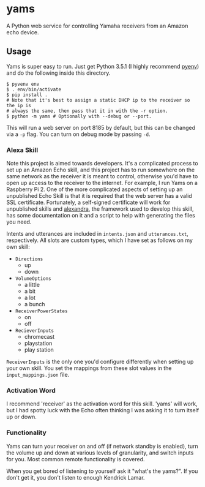 # yams

A Python web service for controlling Yamaha receivers from an Amazon echo
device.

## Usage

Yams is super easy to run. Just get Python 3.5.1 (I highly recommend
[pyenv](https://github.com/yyuu/pyenv)) and do the following inside this
directory.

```shell
$ pyvenv env
$ . env/bin/activate
$ pip install .
# Note that it's best to assign a static DHCP ip to the receiver so the ip is
# always the same, then pass that it in with the -r option.
$ python -m yams # Optionally with --debug or --port.
```

This will run a web server on port 8185 by default, but this can be
changed via a `-p` flag. You can turn on debug mode by passing `-d`.

### Alexa Skill

Note this project is aimed towards developers. It's a complicated process to
set up an Amazon Echo skill, and this project has to run somewhere on the
same network as the receiver it is meant to control, otherwise you'd have
to open up access to the receiver to the internet. For example, I run Yams
on a Raspberry Pi 2. One of the more complicated aspects of setting up an
unpublished Echo Skill is that it is required that the web server has a valid
SSL certificate. Fortunately, a self-signed certificate will work for
unpublished skills and
[alexandra](https://github.com/erik/alexandra#setting-up-a-web-server), the
framework used to develop this skill, has some documentation on it and a
script to help with generating the files you need.

Intents and utterances are included in `intents.json` and `utterances.txt`,
respectively. All slots are custom types, which I have set as follows on my
own skill:

* `Directions`
  * up
  * down
* `VolumeOptions`
  * a little
  * a bit
  * a lot
  * a bunch
* `ReceiverPowerStates`
  * on
  * off
* `RecieverInputs`
  * chromecast
  * playstation
  * play station

`ReceiverInputs` is the only one you'd configure differently when setting up
your own skill. You set the mappings from these slot values in the
`input_mappings.json` file.

### Activation Word

I recommend 'receiver' as the activation word for this skill. 'yams' will
work, but I had spotty luck with the Echo often thinking I was asking it to
turn itself up or down.

### Functionality

Yams can turn your receiver on and off (if network standby is enabled), turn
the volume up and down at various levels of granularity, and switch inputs
for you. Most common remote functionality is covered.

When you get bored of listening to yourself ask it "what's the yams?". If you
don't get it, you don't listen to enough Kendrick Lamar.
